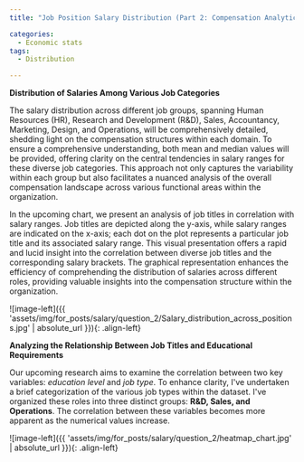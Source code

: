 ```yaml
---
title: "Job Position Salary Distribution (Part 2: Compensation Analytics)"

categories:
  - Economic stats 
tags:
  - Distribution

---
```



**Distribution of Salaries Among Various Job Categories**

The salary distribution across different job groups, spanning Human Resources (HR), Research and Development (R&D), Sales, Accountancy, Marketing, Design, and Operations, will be comprehensively detailed, shedding light on the compensation structures within each domain. To ensure a comprehensive understanding, both mean and median values will be provided, offering clarity on the central tendencies in salary ranges for these diverse job categories. This approach not only captures the variability within each group but also facilitates a nuanced analysis of the overall compensation landscape across various functional areas within the organization.


In the upcoming chart, we present an analysis of job titles in correlation with salary ranges. Job titles are depicted along the y-axis, while salary ranges are indicated on the x-axis; each dot on the plot represents a particular job title and its associated salary range. This visual presentation offers a rapid and lucid insight into the correlation between diverse job titles and the corresponding salary brackets. The graphical representation enhances the efficiency of comprehending the distribution of salaries across different roles, providing valuable insights into the compensation structure within the organization.


![image-left]({{ 'assets/img/for_posts/salary/question_2/Salary_distribution_across_positions.jpg' | absolute_url }}){: .align-left} 

**Analyzing the Relationship Between Job Titles and Educational Requirements**

Our upcoming research aims to examine the correlation between two key variables: *education level* and *job type*. To enhance clarity, I've undertaken a brief categorization of the various job types within the dataset. I've organized these roles into three distinct groups: **R&D, Sales, and Operations**. The correlation between these variables becomes more apparent as the numerical values increase.

<script src="https://gist.github.com/AnalyticsForPleasure/b15b434410ecc078bc0e35a9a6246d4c.js"></script>


![image-left]({{ 'assets/img/for_posts/salary/question_2/heatmap_chart.jpg' | absolute_url }}){: .align-left}
